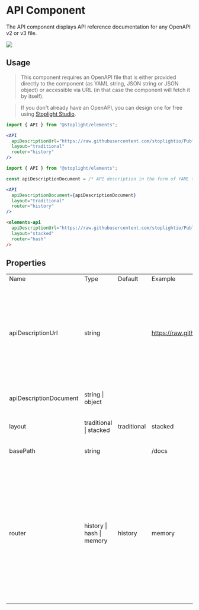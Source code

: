 # API Component

The API component displays API reference documentation for any OpenAPI v2 or v3 file.

![](https://cdn.stoplight.io/elements/elements-starter-react-zoom-api-reference-docs.png)

## Usage

> This component requires an OpenAPI file that is either provided directly to the component (as YAML string, JSON string or JSON object) or accessible via URL (in that case the component will fetch it by itself). 

> If you don't already have an OpenAPI, you can design one for free using [Stoplight Studio](https://stoplight.io/studio).

<!-- title: React Component Loading API Description Via URL -->

```jsx
import { API } from "@stoplight/elements";

<API
  apiDescriptionUrl="https://raw.githubusercontent.com/stoplightio/Public-APIs/master/reference/zoom/zoom.yaml"
  layout="traditional"
  router="history"
/>
```

<!-- title: React Component with API Description Provided Directly -->

```jsx
import { API } from "@stoplight/elements";

const apiDescriptionDocument = /* API description in the form of YAML string, JSON string or JSON object */;

<API
  apiDescriptionDocument={apiDescriptionDocument}
  layout="traditional"
  router="history"
/>
```

<!-- title: Web Component -->

```html
<elements-api
  apiDescriptionUrl="https://raw.githubusercontent.com/stoplightio/Public-APIs/master/reference/zoom/zoom.yaml"
  layout="stacked"
  router="hash"
/>
```

## Properties



<table class="bp3-html-table bp3-html-table-condensed bp3-html-table-striped border-l border-r border-b MV_block">
  <tbody>
    <tr>
      <td>Name</td>
      <td>Type</td>
      <td>Default</td>
      <td>Example</td>
      <td>Description</td>
      <td>Required</td>
    </tr>
    <tr>
      <td>apiDescriptionUrl</td>
      <td>string</td>
      <td></td>
      <td><a href="https://raw.githubusercontent.com/stoplightio/Public-APIs/master/reference/zoom/zoom.yaml">https://raw.githubusercontent.com/...</a></td>
      <td>URL where your OpenAPI document can be retrieved. Required if 'apiDescriptionDocument' paramter is not provided. If 'apiDescriptionDocument' is provided, this parameter becomes optional and serves as the base url for resolving references in the document.</td>
      <td>[x]</td>
    </tr>
    <tr>
      <td>apiDescriptionDocument</td>
      <td>string | object</td>
      <td></td>
      <td></td>
      <td>OpenAPI document, provided as YAML string, JSON string or JSON object.</td>
      <td></td>
    </tr>
    <tr>
      <td>layout</td>
      <td>traditional | stacked</td>
      <td>traditional</td>
      <td>stacked</td>
      <td>URL where your OpenAPI document can be retrieved.</td>
      <td>[x]</td>
    </tr>
    <tr>
      <td>basePath</td>
      <td>string</td>
      <td></td>
      <td>/docs</td>
      <td>Mounts the component under a specific base path.</td>
      <td></td>
    </tr>
    <tr>
      <td>router</td>
      <td>history | hash | memory</td>
      <td>history</td>
      <td>memory</td>
      <td>Determines how navigation should work. 
        <ul>
          <li><b>history</b> - uses the HTML5 <a href="https://developer.mozilla.org/en-US/docs/Web/API/History_API">history API</a> to keep the UI in sync with the URL. </li>
          <li><b>hash</b> - uses the hash portion of the URL (i.e. window.location.hash) to keep the UI in sync with the URL. </li>
          <li><b>memory</b> - keeps the history of your “URL” in memory (does not read or write to the address bar)</li>
        </ul>
      </td>
      <td></td>
    </tr>
  </tbody>
</table>
